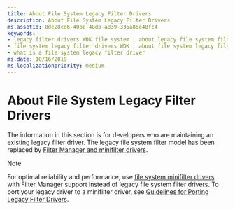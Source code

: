 ```yaml
---
title: About File System Legacy Filter Drivers
description: About File System Legacy Filter Drivers
ms.assetid: 8de28cd6-40be-48db-a839-335a85e48fc4
keywords:
- legacy filter drivers WDK file system , about legacy file system filter drivers
- file system legacy filter drivers WDK , about file system legacy filter drivers
- what is a file system legacy filter driver
ms.date: 10/16/2019
ms.localizationpriority: medium
---
```


# About File System Legacy Filter Drivers

The information in this section is for developers who are maintaining an existing legacy filter driver. The legacy file system filter model has been replaced by [Filter Manager and minifilter drivers](https://docs.microsoft.com/windows-hardware/drivers/ifs/filter-manager-concepts).

> [!NOTE]
> For optimal reliability and performance, use [file system minifilter drivers](https://docs.microsoft.com/windows-hardware/drivers/ifs/filter-manager-concepts) with Filter Manager support instead of legacy file system filter drivers. To port your legacy driver to a minifilter driver, see [Guidelines for Porting Legacy Filter Drivers](guidelines-for-porting-legacy-filter-drivers.md).
